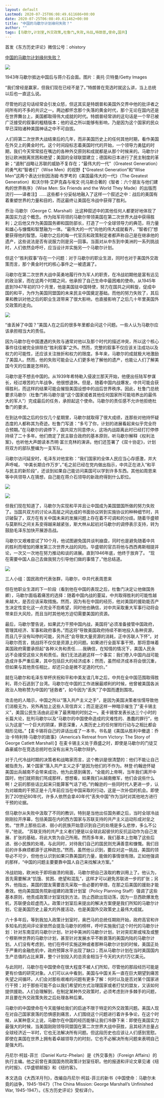 ```yaml
---
layout: default
Lastmod: 2020-07-25T06:08:49.611686+00:00
date: 2020-07-25T06:08:49.611462+00:00
title: "中国的马歇尔计划缘何失败？"
author: ""
tags: [马歇尔,计划室,外交政策,杜鲁门,失败,冷战,特朗普,使命,国共]
---
```


首发《东方历史评论》微信公号：ohistory

[中国的马歇尔计划缘何失败？](https://mp.weixin.qq.com/s?__biz=MjM5OTA5MzAwMQ==&mid=2654514653&idx=1&sn=32001c16f66393d6c98fd9b74b517cba&chksm=bd0cbbbb8a7b32add1609e5ebfa2f1a6e06652e348e7848b1aef4895c6ad386f4decc477957f&token=1330428815&lang=zh_CN#rd)

![](https://images.weserv.nl/?url=https%3A//img9.doubanio.com/view/thing_review/l/public/1886691.jpg)

1943年马歇尔抵达中国后与蒋介石会面。图片：奥托·贝特曼/Getty Images

“我们曾经是赢家，但我们现在已经不是了。”特朗普在竞选时就这么讲，当上总统以后也一直这么说。

尽管他的这句话经常会引发众怒，但这其实是特朗普和美国外交界中他的批评者之间所有的不多的共识之一。两边都怀念那个失落的黄金时代，那个无论在国内还是在世界舞台上，美国都取得伟大成就的时代。特朗普经常讲的这句话是一个早已被广泛接受的叙事的粗糙版本；他的话之所以能够有影响，乃是因为这个国家的民众早已深陷诸种美国神话之中不可自拔。

人们将第二次世界大战结束后的几年，而非美国历史上的任何其他时期，看作美国在外交上的黄金时代。这个时间段标志着美国时代的开始，一个领导力勇猛的时期，我们今天常常挂在嘴边的各种外交原则和成就都是从那个时候来的。马歇尔计划让欧洲脱离贫困和绝望；美国的全球联盟建立；德国和日本进行了民主制度的革新；“遏制”战略让苏联的威胁不复存在；“最伟大的一代”（Greatest Generation）的勇气和“智者们”（Wise Men）的视野【“Greatest Generation”和“Wise Men”这两个表达分别因汤姆·布罗考的《美国最伟大的一代》（The Greatest Generation）和沃尔特·艾萨克森与埃文·托马斯合著的《智者：六个朋友与他们建构的世界秩序》（Wise Men: Six Friends and the World They Made）的出版而流行——译者注】……这些都十分妥帖地融入了这样一个叙述之中：战后的美国有着重塑世界的力量和目的，而这最终让美国在冷战中获得了胜利。

乔治·马歇尔（George C. Marshall）比这种叙述中的其他任何人都更好地体现了美国实力这个概念。作为陆军将领的马歇尔带领美国在第二次世界大战中获得胜利；之后他又作为美国国务卿和国防部长，打造了一个全球领导力的典范，将力量和雄心与慷慨和智慧融为一体。“最伟大的一代”向他的伟大成就看齐，“智者们”想要获得他的智慧。马歇尔之后的每一代官员和政策制定者都声称自己是在继承他的遗产，这些说法是否有说服力则是另一回事。当面对从中东到中美洲的一系列挑战时，人们依然会呼吁，应当设计并实施另一个马歇尔计划。

但这个“胜利叙事”存在一个问题：对于马歇尔的职业生涯，同时也对于美国外交政策而言，那个黄金时代的核心事件之一被遗漏了。

马歇尔在第二次世界大战中英勇地履行作为军人的职责，在冷战初期他是富有远见的政治家，而在这两个时期之间，他承担了自己生命中最困难的使命。从1945年底到1947年初的13个月里，他是美国驻中国特使，努力在国共之间斡旋，促成中国的和平，为作为美国同盟国的未来民主中国奠定基础。而他的努力失败了，其后果和教训对他之后的职业生涯带来了很大影响，也直接影响了之后几十年里美国外交政策的走向。

![](https://images.weserv.nl/?url=https%3A//img9.doubanio.com/view/thing_review/l/public/1886692.jpg)

“谁丢掉了中国？”美国人在之后的很多年里都会问这个问题。一些人认为马歇尔应该承担相当大的责任。

因为马歇尔在中国遭遇的失败与通常对他以及那个时代的描述冲突，所以这个核心事件往往被完全排除在“胜利叙事”之外。然而，完整的叙事不仅应该关注成功以及权力的可能性，还应该关注挫折和权力的限度。多年来，马歇尔的成就极大地激励了美国人。然而，他的失败可能会让人们更多地了解他的遗产，也能让人们了解美国今天的位置是怎样的。

马歇尔是不想去中国的。从1939年希特勒入侵波兰那天开始，他便出任陆军参谋长，经过艰苦的六年战争，他很想退休。但是，随着中国内战爆发，中共可能会获得胜利，而这样的结果可能会摧毁美国设想中的战后世界秩序。因此，杜鲁门总统要求马歇尔（杜鲁门称马歇尔是“这个国家或者其他任何国家所可能培养出的最伟大的军人”）完成最后的任务，承担起这个使命。马歇尔的责任感不允许他拒绝杜鲁门的要求。

在到达中国之后的仅仅几个星期里，马歇尔就取得了很大成绩，连那些对他持怀疑态度的人都称其为奇迹。杜鲁门写道：“多亏了你，计划的进展看起来似乎完全符合预期。”在马歇尔的调停下，国共双方同意停火，这场内战距离此时已经打打停停持续了二十多年。他们商定了民主联合政府的基本原则，听马歇尔解释《权利法案》，也听他大声朗读本杰明·富兰克林的演讲。他们还签署了《双十协定》，计划将双方的部队整编为一支军队。

马歇尔访问延安时，毛泽东对他宣称：“我们国家的全体人民应当心存感激，并大声呼喊， ‘中美长期合作万岁’。”毛之前已经在党内做出指示，中共正在进入“和平与民主的新阶段”，还谈到如果自己能访问美国可以学到许多东西。其他如周恩来等中共领导人在猜想，自己能在蒋介石领导的新政府得到什么职位。

![](https://images.weserv.nl/?url=https%3A//img9.doubanio.com/view/thing_review/l/public/1886694.jpg)

![](https://images.weserv.nl/?url=https%3A//img9.doubanio.com/view/thing_review/l/public/1886693.jpg)

但我们现在知道了，马歇尔为实现和平并且让中国成为美国盟国所做的努力失败了。当国共双方的讨论从高层之间达成的书面协议转到实施协议的种种细节时，共识破裂了，双方在有关中国未来的发展问题上存在着不可调和的分歧。随着华盛顿与莫斯科之间关系变得越来越紧张，斯大林从起初对马歇尔的调停表示支持，转为鼓励毛泽东加快开展游击战。

马歇尔又艰难尝试了10个月，他试图避免国共谈判崩盘，同时也是避免随着中共的胜利而增加的爆发第三次世界大战的风险。华盛顿的官员将他与西西弗斯相提并论，一次又一次地在努力推动和谈的进展。直到1946年底，他终于放弃了。 “现在需要中国人自己去做我努力引导他们做的事情了，”他总结道。

![](https://images.weserv.nl/?url=https%3A//img9.doubanio.com/view/thing_review/l/public/1886696.jpg)

三人小组：国民政府代表张群，马歇尔，中共代表周恩来

但在他职业生涯的下一阶段（看到他在中国的表现之后，杜鲁门决定让他做国务卿），马歇尔面临着痛苦的选择：随着中国内战的蔓延，中共取得胜利的可能性越来越大，是否应该采取措施。然而，因为有在中国的经历，他对美国的援助能否产生决定性变化这一点完全不抱希望，同时他也确信，对中共采取重大军事行动将会带来巨大风险，而且当时其他地方迫切需要美国的资源。

最后，马歇尔警告说，如果武力干预中国内战，美国将“必须准备接管中国政府，管理其经济、军事和政府事务。”而这将“导致美国政府持续不断地投入各种资源，而且几乎没有叫停的可能，另外还“会导致大量资源的消耗，正中苏联人下怀”。对马歇尔而言，挑战将不仅仅是资源上的问题。如果进行全面军事干预，那将意味着美国政府需要承担起“各种义务和责任……我确信，在知情的情况下，美国人民永远不会接受这些义务和责任。我们无法逃避这样一个事实：我们卷入中国内战可能造成许多严重后果，其中包括巨大的经济成本；然而，虽然经济成本将会很沉重，但如果与其他责任相比，却还只会是微不足道的代价。”

就在马歇尔和毛泽东举杯庆祝和平和中美友谊几年之后，中共在全中国范围取得胜利，蒋介石逃到了台湾。马歇尔在中国的工作进展最顺利的时候，他曾被美国各派政治人物称赞为中国的“拯救者”，如今因为“丢失”了中国而遭到围攻。

攻击他的人暗示，中国之所以“落入共产主义之手”，是因为美国决策者怯懦导致他们消极无为，另外再加上这些人背信弃义；而正是这样一种暗示催生了“麦卡锡主义”，美国公民生活由此迎来了最黑暗的时刻之一。麦卡锡曾发表长达三个小时的长篇大论，批判马歇尔以及“马歇尔的中国使命造成的灾难性的、愚蠢的罪行”，他认为这是“一个巨大的阴谋，罪恶深重，人类历史上的任何冒险行动与之相比都会相形见绌。”【麦卡锡将自己的讲话出成了一本书，书名是《美国从胜利中撤退：乔治·卡特利特·马歇尔的故事》（America’s Retreat from Victory: The Story of George Catlett Marshall）】在麦卡锡主义处于鼎盛之时，即使是马歇尔的门徒艾森豪威尔在竞选总统时也没有出来为马歇尔辩护。

对于几代冷战时期的决策者和战略家而言，这个教训是很清楚的：他们不能让自己被指责为，某个国家“落入共产主义之手”是因为他们的不作为。林登·约翰逊怀疑美国出兵越南不会带来成功，他为此感到痛苦，“全能的上帝啊，当年我们离开中国时，他们就把我们骂成那样，想想看，如果我们从越南撤军，他们会说些什么啊！之前的那些话比起来只能算客气话了吧。”约翰逊的一些同时代人更进一步，认为对越南的干预正是十几年前应当在中国采取的行动，这是一次补偿的机会。即使到了20世纪80年代，许多人依然会拿40年代“丢失中国”作为当时对其他地方进行干预的论据。

但马歇尔从失败中汲取了不同的教训，特别是当他出任国务卿之后，当时全球冷战刚刚拉开序幕，包括美国在内的西方国家与苏联支持的共产主义运动形成对垒之势。“世界上那些后进、弱小的民族开始意识到自己的处境是多么悲惨，多么不公平，”他说。 “苏联支持的共产主义者们便是以全球此起彼伏的反抗运动作为自己发展、扩张的基础，将此大势为自己所用。然而多年来，我们基本上忽略了这些后进、弱小民族的处境，与此同时，对待我们自己的国民则充满善意和慷慨。我们目前的许多麻烦都源于这种疏忽。”然而，虽然他认识到，要应对这一挑战，美国的领导必不可少，但他也认识到如果只靠美国的力量，能做的事情很有限。正如他强调的那样，“中国的问题主要要靠中国人自己来找解决方案。”

冷战初始，欧洲处于即将崩溃的局面，马歇尔把自己汲取的教训用上了。他认为，首先需要解决“饥饿、贫困、绝望和混乱”，这样才可以避免苏联进一步的扩张；另外，他指出，美国的盟友需要首先采取一些必要的举措，在那之后美国的援助才能奏效。他向美国国务院新组建的政策计划室（Policy Planning Staff）强调了这些基本原则，他责成政策计划室找到方法，防止西欧出现动荡，因为一旦西欧爆发危机，苏联便会趁虚而入。政策计划室后来提出的解决方案便是我们所知的马歇尔计划，它是美国历史上最大的外援活动，也是美国外交政策史上最伟大成就。

六十多年后，等到我加入政策计划室时，奥巴马的总统任期刚开始，政府高官和许多知名的民间评论家依然会提及马歇尔的榜样，呼吁实施我们这个时代的马歇尔计划：针对东南亚的马歇尔计划，针对中美洲的马歇尔计划，针对突尼斯或埃及或整个穆斯林世界的马歇尔计划，甚至针对发展水平不断衰落的美国内陆的马歇尔计划。人们没有考虑到，他们在呼吁实施这种或者那种马歇尔计划的时候，美国正处于严重的金融危机中，政府预算水平出现了缺口；而从马歇尔计划在当时美国国内生产总值的占比来算，整个计划投入的总资金相当于今天的大约1万亿美元。

与此同时，马歇尔在中国使命在很大程度不被人们所知，尽管他的那段经历可能是更有价值的研究对象。人们可以从中看到，美国与中国关系一直在巨大期望到痛苦失望之间循环。人们会对那些艰难的问题有更多了解：何时以及是否对某个国家进行干预；对于那些可能不会以我们希望的方式治理国家或者打仗的盟友，又该如何提供援助。人们会理解到，在制定某种外交政策时，必须考虑到许多棘手的问题，并且要在外交政策失败之后处理各种后果。

马歇尔的中国使命在今天能够给我们的启迪不限于特定的外交政策问题。美国人现在对自己国家衰落的恐惧感到痛苦，人们围绕这个问题进行着许多争论，在这个时候，从某种意义上说，马歇尔在中国的经历能够让我们冷静下来：即使在美国实力最强大的时候，当美国刚刚领导同盟国在第二次世界大战中获胜，且其经济总量占全球经济近一半时，它也无法解决所有问题。但这段历史也应该让人们感到宽慰。即使在美国在世界上拥有着卓越领导力的时刻，它也不必解决所有问题来表明自己是强大的。

丹尼尔·柯兹-菲兰（Daniel Kurtz-Phelan）是《外交事务》（Foreign Affairs）的执行主编。他之前曾在美国国务院政策计划室任职。他的报道和评论文章见诸《纽约时报》、《华盛顿邮报》和《纽约客》。

本文选自《大西洋月刊》，改编自丹尼尔·柯兹-菲兰的新书《中国使命：马歇尔未竟的战争，1945-1947》（The China Mission: George Marshall’s Unfinished War, 1945-1947）。《东方历史评论》受权译介。

